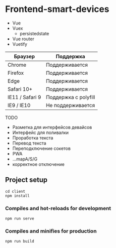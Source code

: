 # Frontend-smart-devices

* Vue
* Vuex
    * persistedstate
* Vue router
* Vuetify

| Браузер         | Поддержка            |
|-----------------|----------------------|
| Chrome          | Поддерживается       |
| Firefox         | Поддерживается       |
| Edge            | Поддерживается       |
| Safari 10+      | Поддерживается       |
| IE11 / Safari 9 | Поддержка с polyfill |
| IE9 / IE10      | Не поддерживается    |

TODO
* Разметка для интерфейсов девайсов
* Интерфейс для поливалки
* Проработка текста 
* Перевод текста
* Переподключение сокетов
* PWA
* ...mapA/S/G
* корректное отключение

## Project setup
```
cd client
npm install
```

### Compiles and hot-reloads for development
```
npm run serve
```

### Compiles and minifies for production
```
npm run build
```
